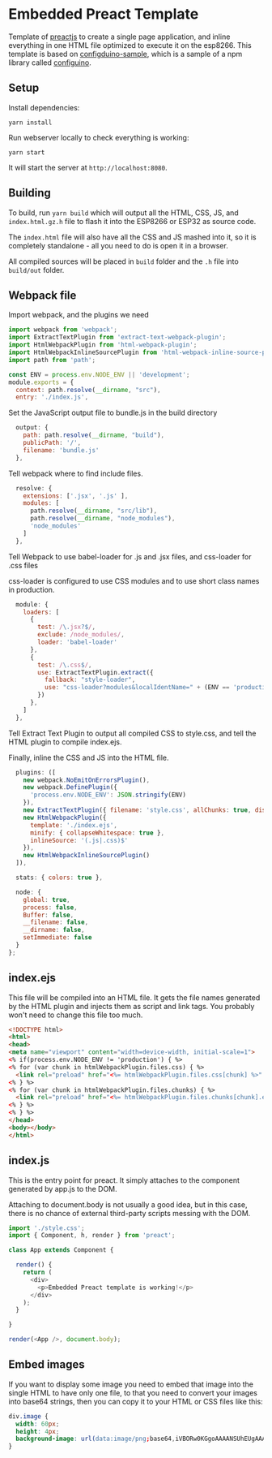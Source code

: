 # Embedded Preact Template

Template of [preactjs](https://preactjs.com/) to create a single page application, and inline everything in one HTML file optimized to execute it on the esp8266. This template is based on [configduino-sample](https://github.com/madpilot/configduino-sample), which is a sample of a npm library called [configuino](https://github.com/madpilot/configduino).


## Setup

Install dependencies:

```
yarn install
```

Run webserver locally to check everything is working:

```
yarn start
```

It will start the server at `http://localhost:8080`.

## Building

To build, run ```yarn build``` which will output all the HTML, CSS, JS, and `index.html.gz.h` file to flash it into the ESP8266 or ESP32 as source code. 

The `index.html` file will also have all the CSS and JS mashed into it, so it is completely standalone - all you need to do is open it in a browser.

All compiled sources will be placed in `build` folder and the `.h` file into `build/out` folder.

## Webpack file

Import webpack, and the plugins we need

```javascript
import webpack from 'webpack';
import ExtractTextPlugin from 'extract-text-webpack-plugin';
import HtmlWebpackPlugin from 'html-webpack-plugin';
import HtmlWebpackInlineSourcePlugin from 'html-webpack-inline-source-plugin';
import path from 'path';
```

```javascript
const ENV = process.env.NODE_ENV || 'development';
module.exports = {
  context: path.resolve(__dirname, "src"),
  entry: './index.js',
```

Set the JavaScript output file to bundle.js in the build directory

```javascript
  output: {
    path: path.resolve(__dirname, "build"),
    publicPath: '/',
    filename: 'bundle.js'
  },
```

Tell webpack where to find include files.

```javascript
  resolve: {
    extensions: ['.jsx', '.js' ],
    modules: [
      path.resolve(__dirname, "src/lib"),
      path.resolve(__dirname, "node_modules"),
      'node_modules'
    ]
  },
```

Tell Webpack to use babel-loader for .js and .jsx files, and css-loader for .css files

css-loader is configured to use CSS modules and to use short class names in production.

```javascript
  module: {
    loaders: [
      {
        test: /\.jsx?$/,
        exclude: /node_modules/,
        loader: 'babel-loader'
      },
      {
        test: /\.css$/,
        use: ExtractTextPlugin.extract({
          fallback: "style-loader",
          use: "css-loader?modules&localIdentName=" + (ENV == 'production' ? "[hash:base64:4]" : "[name]__[local]___[hash:base64:5]")
        })
      },
    ]
  },
```

Tell Extract Text Plugin to output all compiled CSS to style.css, and tell the HTML plugin to compile index.ejs.

Finally, inline the CSS and JS into the HTML file.

```javascript
  plugins: ([
    new webpack.NoEmitOnErrorsPlugin(),
    new webpack.DefinePlugin({
      'process.env.NODE_ENV': JSON.stringify(ENV)
    }),
    new ExtractTextPlugin({ filename: 'style.css', allChunks: true, disable: ENV !== 'production' }),
    new HtmlWebpackPlugin({
      template: './index.ejs',
      minify: { collapseWhitespace: true },
      inlineSource: '(.js|.css)$'
    }),
    new HtmlWebpackInlineSourcePlugin()
  ]),
```

```javascript
  stats: { colors: true },

  node: {
    global: true,
    process: false,
    Buffer: false,
    __filename: false,
    __dirname: false,
    setImmediate: false
  }
};
```

## index.ejs

This file will be compiled into an HTML file. It gets the file names generated by the HTML plugin and injects them as script and link tags. You probably won't need to change this file too much.

```html
<!DOCTYPE html>
<html>
<head>
<meta name="viewport" content="width=device-width, initial-scale=1">
<% if(process.env.NODE_ENV != 'production') { %>
<% for (var chunk in htmlWebpackPlugin.files.css) { %>
  <link rel="preload" href="<%= htmlWebpackPlugin.files.css[chunk] %>"  as="style">
<% } %>
<% for (var chunk in htmlWebpackPlugin.files.chunks) { %>
  <link rel="preload" href="<%= htmlWebpackPlugin.files.chunks[chunk].entry %>" as="script">
<% } %>
<% } %>
</head>
<body></body>
</html>
```

## index.js

This is the entry point for preact. It simply attaches to the component generated by app.js to the DOM.

Attaching to document.body is not usually a good idea, but in this case, there is no chance of external third-party scripts messing with the DOM.

```javascript
import './style.css';
import { Component, h, render } from 'preact';

class App extends Component {

  render() {
    return (
      <div>
        <p>Embedded Preact template is working!</p>
      </div>
    );
  }

}

render(<App />, document.body);
```

## Embed images

If you want to display some image you need to embed that image into the single HTML to have only one file, to that you need to convert your images into base64 strings, then you can copy it to your HTML or CSS files like this:

```css
div.image {
  width: 60px;
  height: 4px;
  background-image: url(data:image/png;base64,iVBORw0KGgoAAAANSUhEUgAAADIA...);
}
```

